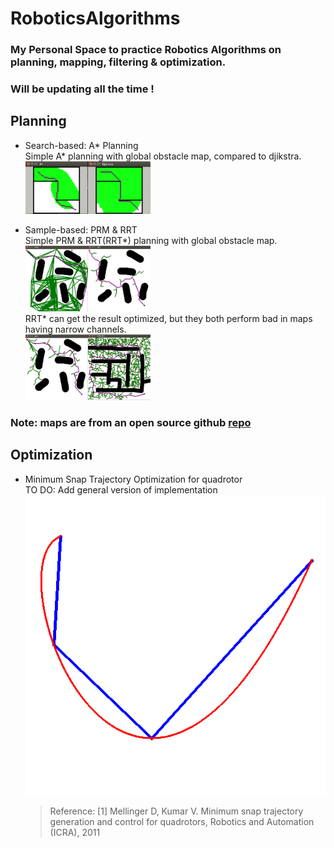 # RoboticsAlgorithms

### My Personal Space to practice Robotics Algorithms on planning, mapping, filtering & optimization.

### Will be updating all the time !

## Planning

- Search-based: A* Planning\
  Simple A* planning with global obstacle map, compared to djikstra.
  <img src="./results/planning/astar.png" alt="drawing" style="width:100px;"/><img src="./results/planning/djikstra.png" alt="drawing" style="width:100px;"/> 

- Sample-based: PRM & RRT\
  Simple PRM & RRT(RRT*) planning with global obstacle map.
  <img src="./results/planning/prm.png" alt="drawing" style="width:100px;"/><img src="./results/planning/rrt.png" alt="drawing" style="width:100px;"/> \
  RRT* can get the result optimized, but they both perform bad in maps having narrow channels.\
  <img src="./results/planning/rrt_star.png" alt="drawing" style="width:100px;"/><img src="./results/planning/rrt2.png" alt="drawing" style="width:100px;"/>

### Note: maps are from an open source github  [repo](https://github.com/XM522706601/robotics_tutorial_for_zhihu)

## Optimization

- Minimum Snap Trajectory Optimization for quadrotor\
  TO DO: Add general version of implementation
  ![Minimum_snap](./results/optimization/minimum_snapQP.png)
  >Reference: [1] Mellinger D, Kumar V. Minimum snap trajectory generation and control for quadrotors, Robotics and Automation (ICRA), 2011
